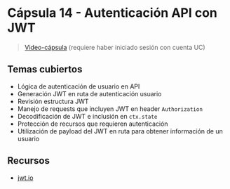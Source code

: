 # Cápsula 14 - Autenticación API con JWT

> [Video-cápsula](https://drive.google.com/file/d/1RLh7lEueuziw4SQX8Cv5ShNFgdR14rgL/view?usp=sharing) (requiere haber iniciado sesión con cuenta UC)

## Temas cubiertos
- Lógica de autenticación de usuario en API
- Generación JWT en ruta de autenticación usuario
- Revisión estructura JWT
- Manejo de requests que incluyen JWT en header `Authorization`
- Decodificación de JWT e inclusión en `ctx.state`
- Protección de recursos que requieren autenticación
- Utilización de payload del JWT en ruta para obtener información de un usuario

## Recursos
- [jwt.io](https://jwt.io/)
